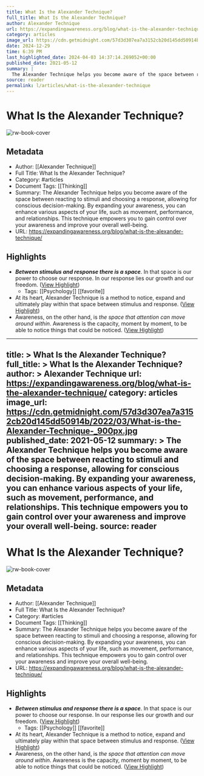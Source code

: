 ```yaml
---
title: What Is the Alexander Technique?
full_title: What Is the Alexander Technique?
author: Alexander Technique
url: https://expandingawareness.org/blog/what-is-the-alexander-technique/
category: articles
image_url: https://cdn.getmidnight.com/57d3d307ea7a3152cb20d145dd50914b/2022/03/What-is-the-Alexander-Technique-_900px.jpg
date: 2024-12-29
time: 6:39 PM
last_highlighted_date: 2024-04-03 14:37:14.269052+00:00
published_date: 2021-05-12
summary: |
  The Alexander Technique helps you become aware of the space between reacting to stimuli and choosing a response, allowing for conscious decision-making. By expanding your awareness, you can enhance various aspects of your life, such as movement, performance, and relationships. This technique empowers you to gain control over your awareness and improve your overall well-being.
source: reader
permalink: l/articles/what-is-the-alexander-technique
---
```

# What Is the Alexander Technique?

![rw-book-cover](https://cdn.getmidnight.com/57d3d307ea7a3152cb20d145dd50914b/2022/03/What-is-the-Alexander-Technique-_900px.jpg)

## Metadata
- Author: [[Alexander Technique]]
- Full Title: What Is the Alexander Technique?
- Category: #articles
- Document Tags: [[Thinking]] 
- Summary: The Alexander Technique helps you become aware of the space between reacting to stimuli and choosing a response, allowing for conscious decision-making. By expanding your awareness, you can enhance various aspects of your life, such as movement, performance, and relationships. This technique empowers you to gain control over your awareness and improve your overall well-being.
- URL: https://expandingawareness.org/blog/what-is-the-alexander-technique/

## Highlights
- ***Between stimulus and response there is a space***. In that space is our power to choose our response. In our response lies our growth and our freedom. ([View Highlight](https://read.readwise.io/read/01htj66222pcex4tfn3twxq3f2))
    - Tags: [[Psychology]] [[favorite]] 
- At its heart, Alexander Technique is a method to notice, expand and ultimately play within that space between stimulus and response. ([View Highlight](https://read.readwise.io/read/01htj66556s6vd1bak6xchx6qr))
- Awareness, on the other hand, is *the space that attention can move around within*. Awareness is the capacity, moment by moment, to be able to notice things that could be noticed. ([View Highlight](https://read.readwise.io/read/01htj69013d34trsh2f2e9stcc))


---
title: >
  What Is the Alexander Technique?
full_title: >
  What Is the Alexander Technique?
author: >
  Alexander Technique
url: https://expandingawareness.org/blog/what-is-the-alexander-technique/
category: articles
image_url: https://cdn.getmidnight.com/57d3d307ea7a3152cb20d145dd50914b/2022/03/What-is-the-Alexander-Technique-_900px.jpg
published_date: 2021-05-12
summary: >
  The Alexander Technique helps you become aware of the space between reacting to stimuli and choosing a response, allowing for conscious decision-making. By expanding your awareness, you can enhance various aspects of your life, such as movement, performance, and relationships. This technique empowers you to gain control over your awareness and improve your overall well-being.
source: reader
---
# What Is the Alexander Technique?

![rw-book-cover](https://cdn.getmidnight.com/57d3d307ea7a3152cb20d145dd50914b/2022/03/What-is-the-Alexander-Technique-_900px.jpg)

## Metadata
- Author: [[Alexander Technique]]
- Full Title: What Is the Alexander Technique?
- Category: #articles
- Document Tags: [[Thinking]] 
- Summary: The Alexander Technique helps you become aware of the space between reacting to stimuli and choosing a response, allowing for conscious decision-making. By expanding your awareness, you can enhance various aspects of your life, such as movement, performance, and relationships. This technique empowers you to gain control over your awareness and improve your overall well-being.
- URL: https://expandingawareness.org/blog/what-is-the-alexander-technique/

## Highlights
- ***Between stimulus and response there is a space***. In that space is our power to choose our response. In our response lies our growth and our freedom. ([View Highlight](https://read.readwise.io/read/01htj66222pcex4tfn3twxq3f2))
    - Tags: [[Psychology]] [[favorite]] 
- At its heart, Alexander Technique is a method to notice, expand and ultimately play within that space between stimulus and response. ([View Highlight](https://read.readwise.io/read/01htj66556s6vd1bak6xchx6qr))
- Awareness, on the other hand, is *the space that attention can move around within*. Awareness is the capacity, moment by moment, to be able to notice things that could be noticed. ([View Highlight](https://read.readwise.io/read/01htj69013d34trsh2f2e9stcc))


